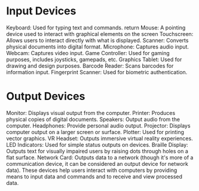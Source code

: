 # Input Devices
Keyboard: Used for typing text and commands. return
Mouse: A pointing device used to interact with graphical elements on the screen
Touchscreen: Allows users to interact directly with what is displayed.
Scanner: Converts physical documents into digital format.
Microphone: Captures audio input.
Webcam: Captures video input.
Game Controller: Used for gaming purposes, includes joysticks, gamepads, etc.
Graphics Tablet: Used for drawing and design purposes.
Barcode Reader: Scans barcodes for information input.
Fingerprint Scanner: Used for biometric authentication.

# Output Devices
Monitor: Displays visual output from the computer.
Printer: Produces physical copies of digital documents.
Speakers: Output audio from the computer.
Headphones: Provide personal audio output.
Projector: Displays computer output on a larger screen or surface.
Plotter: Used for printing vector graphics.
VR Headset: Outputs immersive virtual reality experiences.
LED Indicators: Used for simple status outputs on devices.
Braille Display: Outputs text for visually impaired users by raising dots through holes on a flat surface.
Network Card: Outputs data to a network (though it's more of a communication device, it can be considered an output device for network data).
These devices help users interact with computers by providing means to input data and commands and to receive and view processed data.
